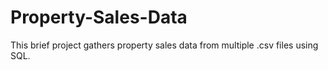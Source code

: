 # Property-Sales-Data
This brief project gathers property sales data from multiple .csv files using SQL.
